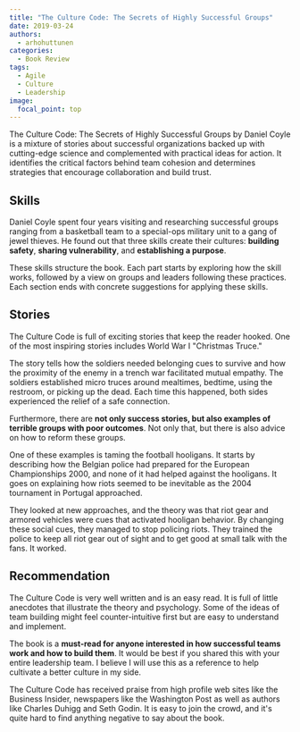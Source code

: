 ```yaml
---
title: "The Culture Code: The Secrets of Highly Successful Groups"
date: 2019-03-24
authors:
  - arhohuttunen
categories:
  - Book Review
tags:
  - Agile
  - Culture
  - Leadership
image:
  focal_point: top
---
```


The Culture Code: The Secrets of Highly Successful Groups by Daniel Coyle is a mixture of stories about successful organizations backed up with cutting-edge science and complemented with practical ideas for action. It identifies the critical factors behind team cohesion and determines strategies that encourage collaboration and build trust.

## Skills

Daniel Coyle spent four years visiting and researching successful groups ranging from a basketball team to a special-ops military unit to a gang of jewel thieves. He found out that three skills create their cultures: **building safety**, **sharing vulnerability**, and **establishing a purpose**.

These skills structure the book. Each part starts by exploring how the skill works, followed by a view on groups and leaders following these practices. Each section ends with concrete suggestions for applying these skills.

## Stories

The Culture Code is full of exciting stories that keep the reader hooked. One of the most inspiring stories includes World War I "Christmas Truce."

The story tells how the soldiers needed belonging cues to survive and how the proximity of the enemy in a trench war facilitated mutual empathy. The soldiers established micro truces around mealtimes, bedtime, using the restroom, or picking up the dead. Each time this happened, both sides experienced the relief of a safe connection.

Furthermore, there are **not only success stories, but also examples of terrible groups with poor outcomes**. Not only that, but there is also advice on how to reform these groups.

One of these examples is taming the football hooligans. It starts by describing how the Belgian police had prepared for the European Championships 2000, and none of it had helped against the hooligans. It goes on explaining how riots seemed to be inevitable as the 2004 tournament in Portugal approached.

They looked at new approaches, and the theory was that riot gear and armored vehicles were cues that activated hooligan behavior. By changing these social cues, they managed to stop policing riots. They trained the police to keep all riot gear out of sight and to get good at small talk with the fans. It worked.

## Recommendation

The Culture Code is very well written and is an easy read. It is full of little anecdotes that illustrate the theory and psychology. Some of the ideas of team building might feel counter-intuitive first but are easy to understand and implement.

The book is a **must-read for anyone interested in how successful teams work and how to build them**. It would be best if you shared this with your entire leadership team. I believe I will use this as a reference to help cultivate a better culture in my side.

The Culture Code has received praise from high profile web sites like the Business Insider, newspapers like the Washington Post as well as authors like Charles Duhigg and Seth Godin. It is easy to join the crowd, and it's quite hard to find anything negative to say about the book.
